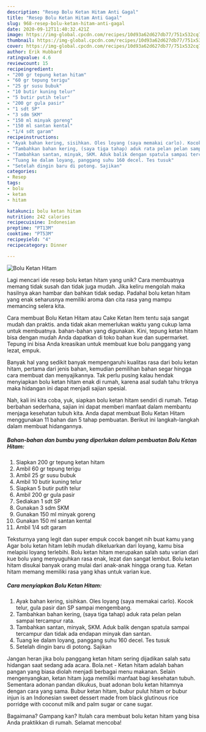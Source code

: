 ```yaml
---
description: "Resep Bolu Ketan Hitam Anti Gagal"
title: "Resep Bolu Ketan Hitam Anti Gagal"
slug: 968-resep-bolu-ketan-hitam-anti-gagal
date: 2020-09-12T11:40:32.421Z
image: https://img-global.cpcdn.com/recipes/10d93a62d627db77/751x532cq70/bolu-ketan-hitam-foto-resep-utama.jpg
thumbnail: https://img-global.cpcdn.com/recipes/10d93a62d627db77/751x532cq70/bolu-ketan-hitam-foto-resep-utama.jpg
cover: https://img-global.cpcdn.com/recipes/10d93a62d627db77/751x532cq70/bolu-ketan-hitam-foto-resep-utama.jpg
author: Erik Hubbard
ratingvalue: 4.6
reviewcount: 15
recipeingredient:
- "200 gr tepung ketan hitam"
- "60 gr tepung terigu"
- "25 gr susu bubuk"
- "10 butir kuning telur"
- "5 butir putih telur"
- "200 gr gula pasir"
- "1 sdt SP"
- "3 sdm SKM"
- "150 ml minyak goreng"
- "150 ml santan kental"
- "1/4 sdt garam"
recipeinstructions:
- "Ayak bahan kering, sisihkan. Oles loyang (saya memakai carlo). Kocok telur, gula pasir dan SP sampai mengembang."
- "Tambahkan bahan kering, (saya tiga tahap) aduk rata pelan pelan sampai tercampur rata."
- "Tambahkan santan, minyak, SKM. Aduk balik dengan spatula sampai tercampur dan tidak ada endapan minyak dan santan."
- "Tuang ke dalam loyang, panggang suhu 160 decel. Tes tusuk"
- "Setelah dingin baru di potong. Sajikan"
categories:
- Resep
tags:
- bolu
- ketan
- hitam

katakunci: bolu ketan hitam 
nutrition: 242 calories
recipecuisine: Indonesian
preptime: "PT13M"
cooktime: "PT53M"
recipeyield: "4"
recipecategory: Dinner

---
```



![Bolu Ketan Hitam](https://img-global.cpcdn.com/recipes/10d93a62d627db77/751x532cq70/bolu-ketan-hitam-foto-resep-utama.jpg)

Lagi mencari ide resep bolu ketan hitam yang unik? Cara membuatnya memang tidak susah dan tidak juga mudah. Jika keliru mengolah maka hasilnya akan hambar dan bahkan tidak sedap. Padahal bolu ketan hitam yang enak seharusnya memiliki aroma dan cita rasa yang mampu memancing selera kita.

Cara membuat Bolu Ketan Hitam atau Cake Ketan Item tentu saja sangat mudah dan praktis. anda tidak akan memerlukan waktu yang cukup lama untuk membuatnya. bahan-bahan yang digunakan. Kini, tepung ketan hitam bisa dengan mudah Anda dapatkan di toko bahan kue dan supermarket. Tepung ini bisa Anda kreasikan untuk membuat kue bolu panggang yang lezat, empuk.

Banyak hal yang sedikit banyak mempengaruhi kualitas rasa dari bolu ketan hitam, pertama dari jenis bahan, kemudian pemilihan bahan segar hingga cara membuat dan menyajikannya. Tak perlu pusing kalau hendak menyiapkan bolu ketan hitam enak di rumah, karena asal sudah tahu triknya maka hidangan ini dapat menjadi sajian spesial.


Nah, kali ini kita coba, yuk, siapkan bolu ketan hitam sendiri di rumah. Tetap berbahan sederhana, sajian ini dapat memberi manfaat dalam membantu menjaga kesehatan tubuh kita. Anda dapat membuat Bolu Ketan Hitam menggunakan 11 bahan dan 5 tahap pembuatan. Berikut ini langkah-langkah dalam membuat hidangannya.

<!--inarticleads1-->

##### Bahan-bahan dan bumbu yang diperlukan dalam pembuatan Bolu Ketan Hitam:

1. Siapkan 200 gr tepung ketan hitam
1. Ambil 60 gr tepung terigu
1. Ambil 25 gr susu bubuk
1. Ambil 10 butir kuning telur
1. Siapkan 5 butir putih telur
1. Ambil 200 gr gula pasir
1. Sediakan 1 sdt SP
1. Gunakan 3 sdm SKM
1. Gunakan 150 ml minyak goreng
1. Gunakan 150 ml santan kental
1. Ambil 1/4 sdt garam


Teksturnya yang legit dan super empuk cocok banget nih buat kamu yang Agar bolu ketan hitam lebih mudah dikeluarkan dari loyang, kamu bisa melapisi loyang terlebihi. Bolu ketan hitam merupakan salah satu varian dari kue bolu yang menyuguhkan rasa enak, lezat dan sangat lembut. Bolu ketan hitam disukai banyak orang mulai dari anak-anak hingga orang tua. Ketan hitam memang memiliki rasa yang khas untuk varian kue. 

<!--inarticleads2-->

##### Cara menyiapkan Bolu Ketan Hitam:

1. Ayak bahan kering, sisihkan. Oles loyang (saya memakai carlo). Kocok telur, gula pasir dan SP sampai mengembang.
1. Tambahkan bahan kering, (saya tiga tahap) aduk rata pelan pelan sampai tercampur rata.
1. Tambahkan santan, minyak, SKM. Aduk balik dengan spatula sampai tercampur dan tidak ada endapan minyak dan santan.
1. Tuang ke dalam loyang, panggang suhu 160 decel. Tes tusuk
1. Setelah dingin baru di potong. Sajikan


Jangan heran jika bolu panggang ketan hitam sering dijadikan salah satu hidangan saat sedang ada acara. Bola.net - Ketan hitam adalah bahan pangan yang biasa diolah menjadi berbagai menu makanan. Selain mengenyangkan, ketan hitam juga memiliki manfaat bagi kesehatan tubuh. Sementara adonan pandan dikukus, buat adonan bolu ketan hitamnya dengan cara yang sama. Bubur ketan hitam, bubur pulut hitam or bubur injun is an Indonesian sweet dessert made from black glutinous rice porridge with coconut milk and palm sugar or cane sugar. 

Bagaimana? Gampang kan? Itulah cara membuat bolu ketan hitam yang bisa Anda praktikkan di rumah. Selamat mencoba!
